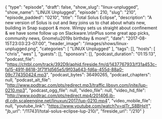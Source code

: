 {
  "type": "episode",
  "draft": false,
  "show_slug": "linux-unplugged",
  "show_name": "LINUX Unplugged",
  "episode": 210,
  "slug": "210",
  "episode_padded": "0210",
  "title": "Total Solus Eclipse",
  "description": "A new version of Solus is out and Ikey joins us to chat about whats new, building in Snap support & more. Wimpy sets us straight about confinement & we have some follow up on Slackware.\n\nPlus some great app picks, community news, Gnome\u2019s birthday & more!",
  "date": "2017-08-15T23:03:23-07:00",
  "header_image": "/images/shows/linux-unplugged.png",
  "categories": [
    "LINUX Unplugged"
  ],
  "tags": [],
  "hosts": [
    "chris",
    "wes"
  ],
  "guests": [],
  "sponsors": [],
  "podcast_duration": "01:15:13",
  "podcast_file": "https://chtbl.com/track/392D9/aphid.fireside.fm/d/1437767933/f31a453c-fa15-491f-8618-3f71f1d565e5/9f03a643-fd6a-455d-88a0-09c774350424.mp3",
  "podcast_bytes": 36490265,
  "podcast_chapters": null,
  "podcast_alt_file": "http://www.podtrac.com/pts/redirect.mp3/traffic.libsyn.com/jnite/lup-0210.mp3",
  "podcast_ogg_file": null,
  "video_file": null,
  "video_hd_file": "http://www.podtrac.com/pts/redirect.mp4/201406.jb-dl.cdn.scaleengine.net/linuxun/2017/lup-0210.mp4",
  "video_mobile_file": null,
  "youtube_link": "https://www.youtube.com/watch?v=qlTr_S8BHqY",
  "jb_url": "/117431/total-solus-eclipse-lup-210/",
  "fireside_url": "/210"
}

